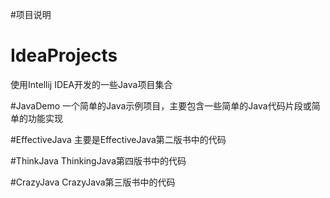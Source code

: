 #项目说明

# IdeaProjects
使用Intellij IDEA开发的一些Java项目集合

#JavaDemo
一个简单的Java示例项目，主要包含一些简单的Java代码片段或简单的功能实现

#EffectiveJava
主要是EffectiveJava第二版书中的代码

#ThinkJava
ThinkingJava第四版书中的代码

#CrazyJava
CrazyJava第三版书中的代码